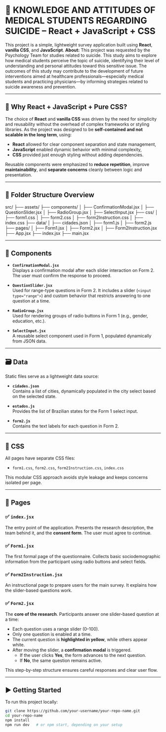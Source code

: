 # 🧠 KNOWLEDGE AND ATTITUDES OF MEDICAL STUDENTS REGARDING SUICIDE – React + JavaScript + CSS

This project is a simple, lightweight survey application built using **React**, **vanilla CSS**, and **JavaScript**. 
**About:** 
This project was requested by the Psychology Team for studies related to suicide. This study aims to explore how medical students perceive the topic of suicide, identifying their level of understanding and personal attitudes toward this sensitive issue. The outcomes of this study may contribute to the development of future interventions aimed at healthcare professionals—especially medical students and practicing physicians—by informing strategies related to suicide awareness and prevention.

---

## 📌 Why React + JavaScript + Pure CSS?

The choice of **React** and **vanilla CSS** was driven by the need for simplicity and reusability without the overhead of complex frameworks or styling libraries. As the project was designed to be **self-contained and not scalable in the long term**, using:
- **React** allowed for clear component separation and state management,
- **JavaScript** enabled dynamic behavior with minimal complexity,
- **CSS** provided just enough styling without adding dependencies.

Reusable components were emphasized to **reduce repetition**, improve **maintainability**, and **separate concerns** cleanly between logic and presentation.

---

## 🧩 Folder Structure Overview

src/
├── assets/
├── components/
│ ├── ConfirmationModal.jsx
│ ├── QuestionSlider.jsx
│ ├── RadioGroup.jsx
│ ├── SelectInput.jsx
├── css/
│ ├── form1.css
│ ├── form2.css
│ ├── form2Instruction.css
│ ├── index.css
├── data/
│ ├── cidades.json
│ ├── form1.js
│ ├── form2.js
├── pages/
│ ├── Form1.jsx
│ ├── Form2.jsx
│ ├── Form2Instruction.jsx
├── App.jsx
├── index.jsx
├── main.jsx


---

## 🧱 Components

- **`ConfirmationModal.jsx`**  
  Displays a confirmation modal after each slider interaction on Form 2. The user must confirm the response to proceed.

- **`QuestionSlider.jsx`**  
  Used for range-type questions in Form 2. It includes a slider (`<input type="range">`) and custom behavior that restricts answering to one question at a time.

- **`RadioGroup.jsx`**  
  Used for rendering groups of radio buttons in Form 1 (e.g., gender, education, etc.).

- **`SelectInput.jsx`**  
  A reusable select component used in Form 1, populated dynamically from JSON data.

---

## 🗃️ Data

Static files serve as a lightweight data source:

- **`cidades.json`**  
  Contains a list of cities, dynamically populated in the city select based on the selected state.

- **`estados.js`**  
  Provides the list of Brazilian states for the Form 1 select input.

- **`form2.js`**  
  Contains the text labels for each question in Form 2.

---

## 🎨 CSS

All pages have separate CSS files:
- `form1.css`, `form2.css`, `form2Instruction.css`, `index.css`

This modular CSS approach avoids style leakage and keeps concerns isolated per page.

---

## 📄 Pages

### ✅ `index.jsx`
The entry point of the application. Presents the research description, the team behind it, and the **consent form**. The user must agree to continue.

### ✅ `Form1.jsx`
The first formal page of the questionnaire. Collects basic sociodemographic information from the participant using radio buttons and select fields.

### ✅ `Form2Instruction.jsx`
An instructional page to prepare users for the main survey. It explains how the slider-based questions work.

### ✅ `Form2.jsx`
The **core of the research**. Participants answer one slider-based question at a time:
- Each question uses a range slider (0–100).
- Only one question is enabled at a time.
- The current question is **highlighted in yellow**, while others appear white.
- After moving the slider, a **confirmation modal** is triggered.
  - If the user clicks **Yes**, the form advances to the next question.
  - If **No**, the same question remains active.

This step-by-step structure ensures careful responses and clear user flow.

---

## ▶️ Getting Started

To run this project locally:

```bash
git clone https://github.com/your-username/your-repo-name.git
cd your-repo-name
npm install
npm run dev   # or npm start, depending on your setup
